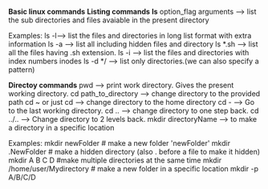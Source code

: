 **Basic linux commands**
**Listing commands**
**ls** option_flag arguments --> list the sub directories and files avaiable in the present directory

Examples:
ls -l--> list the files and directories in long list format with extra information
ls -a --> list all including hidden files and directory
ls *.sh --> list all the files having .sh extension.
ls -i  --> list the files and directories with index numbers inodes
ls -d */ --> list only directories.(we can also specify a pattern)

**Directoy commands**
pwd --> print work directory. Gives the present working directory.
cd path_to_directory --> change directory to the provided path
cd ~  or just cd  --> change directory to the home directory
cd - --> Go to the last working directory.
cd .. --> change directory to one step back.
cd ../.. --> Change directory to 2 levels back.
mkdir  directoryName --> to make a directory in a specific location

Examples:
mkdir newFolder              # make a new folder 'newFolder'
mkdir .NewFolder              # make a hidden directory (also . before a file to make it hidden)
mkdir A B C D                  #make multiple directories at the same time
mkdir /home/user/Mydirectory   # make a new folder in a specific location
mkdir -p  A/B/C/D
